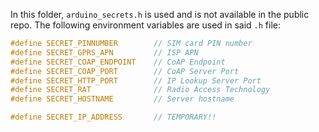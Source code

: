 In this folder, `arduino_secrets.h` is used and is not available in the public repo. The following environment variables are used in said `.h` file:

```cpp
#define SECRET_PINNUMBER        // SIM card PIN number
#define SECRET_GPRS_APN         // ISP APN
#define SECRET_COAP_ENDPOINT    // CoAP Endpoint
#define SECRET_COAP_PORT        // CoAP Server Port
#define SECRET_HTTP_PORT        // IP Lookup Server Port
#define SECRET_RAT              // Radio Access Technology
#define SECRET_HOSTNAME         // Server hostname

#define SECRET_IP_ADDRESS       // TEMPORARY!!
```
